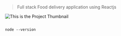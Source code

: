 >Full stack Food delivery application using Reactjs


![This is the Project Thumbnail]()



```

node --version
```